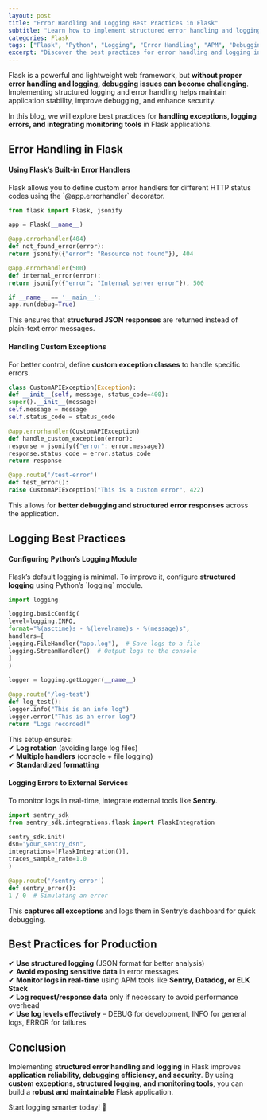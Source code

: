 ```yaml
---
layout: post
title: "Error Handling and Logging Best Practices in Flask"
subtitle: "Learn how to implement structured error handling and logging in Flask for robust and maintainable applications"
categories: Flask
tags: ["Flask", "Python", "Logging", "Error Handling", "APM", "Debugging"]
excerpt: "Discover the best practices for error handling and logging in Flask applications. Learn how to use structured logging, error handlers, and monitoring tools to build robust applications."
---
```




Flask is a powerful and lightweight web framework, but **without proper error handling and logging, debugging issues can become challenging**. Implementing structured logging and error handling helps maintain application stability, improve debugging, and enhance security.

In this blog, we will explore best practices for **handling exceptions, logging errors, and integrating monitoring tools** in Flask applications.

## Error Handling in Flask

#### Using Flask’s Built-in Error Handlers

Flask allows you to define custom error handlers for different HTTP status codes using the &#96;@app.errorhandler&#96; decorator.

```python
from flask import Flask, jsonify

app = Flask(__name__)

@app.errorhandler(404)
def not_found_error(error):
return jsonify({"error": "Resource not found"}), 404

@app.errorhandler(500)
def internal_error(error):
return jsonify({"error": "Internal server error"}), 500

if __name__ == '__main__':
app.run(debug=True)
```

This ensures that **structured JSON responses** are returned instead of plain-text error messages.

#### Handling Custom Exceptions

For better control, define **custom exception classes** to handle specific errors.

```python
class CustomAPIException(Exception):
def __init__(self, message, status_code=400):
super().__init__(message)
self.message = message
self.status_code = status_code

@app.errorhandler(CustomAPIException)
def handle_custom_exception(error):
response = jsonify({"error": error.message})
response.status_code = error.status_code
return response

@app.route('/test-error')
def test_error():
raise CustomAPIException("This is a custom error", 422)
```

This allows for **better debugging and structured error responses** across the application.

## Logging Best Practices

#### Configuring Python’s Logging Module

Flask’s default logging is minimal. To improve it, configure **structured logging** using Python’s &#96;logging&#96; module.

```python
import logging

logging.basicConfig(
level=logging.INFO,
format="%(asctime)s - %(levelname)s - %(message)s",
handlers=[
logging.FileHandler("app.log"),  # Save logs to a file
logging.StreamHandler()  # Output logs to the console
]
)

logger = logging.getLogger(__name__)

@app.route('/log-test')
def log_test():
logger.info("This is an info log")
logger.error("This is an error log")
return "Logs recorded!"
```

This setup ensures:  
✔ **Log rotation** (avoiding large log files)  
✔ **Multiple handlers** (console + file logging)  
✔ **Standardized formatting**

#### Logging Errors to External Services

To monitor logs in real-time, integrate external tools like **Sentry**.

```python
import sentry_sdk
from sentry_sdk.integrations.flask import FlaskIntegration

sentry_sdk.init(
dsn="your_sentry_dsn",
integrations=[FlaskIntegration()],
traces_sample_rate=1.0
)

@app.route('/sentry-error')
def sentry_error():
1 / 0  # Simulating an error
```

This **captures all exceptions** and logs them in Sentry’s dashboard for quick debugging.

## Best Practices for Production

✔ **Use structured logging** (JSON format for better analysis)  
✔ **Avoid exposing sensitive data** in error messages  
✔ **Monitor logs in real-time** using APM tools like **Sentry, Datadog, or ELK Stack**  
✔ **Log request/response data** only if necessary to avoid performance overhead  
✔ **Use log levels effectively** – DEBUG for development, INFO for general logs, ERROR for failures

## Conclusion

Implementing **structured error handling and logging** in Flask improves **application reliability, debugging efficiency, and security**. By using **custom exceptions, structured logging, and monitoring tools**, you can build a **robust and maintainable** Flask application.

Start logging smarter today! 🚀  
